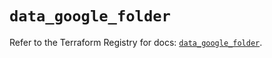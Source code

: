# `data_google_folder`

Refer to the Terraform Registry for docs: [`data_google_folder`](https://registry.terraform.io/providers/hashicorp/google-beta/6.41.0/docs/data-sources/google_folder).
